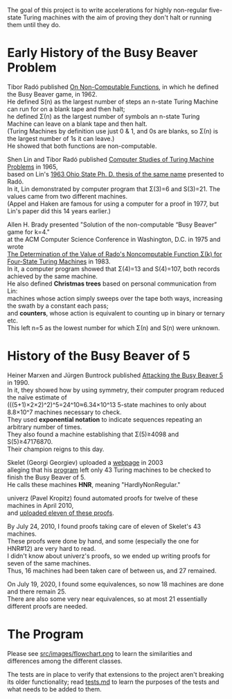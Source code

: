 The goal of this project is to write accelerations for highly non-regular five-state Turing machines with the aim of proving they don't halt or running them until they do.

# Early History of the Busy Beaver Problem

Tibor Radó published [On Non-Computable Functions](https://archive.org/details/bstj41-3-877/mode/2up), in which he defined the Busy Beaver game, in 1962.  
He defined S(n) as the largest number of steps an n-state Turing Machine can run for on a blank tape and then halt;  
he defined Σ(n) as the largest number of symbols an n-state Turing Machine can leave on a blank tape and then halt.  
(Turing Machines by definition use just 0 & 1, and 0s are blanks, so Σ(n) is the largest number of 1s it can leave.)  
He showed that both functions are non-computable.

Shen Lin and Tibor Radó published [Computer Studies of Turing Machine Problems](https://dl.acm.org/doi/10.1145/321264.321270) in 1965,  
based on Lin's [1963 Ohio State Ph. D. thesis of the same name](https://etd.ohiolink.edu/!etd.send_file?accession=osu1486554418657614&disposition=inline) presented to Radó.  
In it, Lin demonstrated by computer program that Σ(3)=6 and S(3)=21. The values came from two different machines.  
(Appel and Haken are famous for using a computer for a proof in 1977, but Lin's paper did this 14 years earlier.)

Allen H. Brady presented "Solution of the non-computable “Busy Beaver” game for k=4."  
at the ACM Computer Science Conference in Washington, D.C. in 1975 and wrote  
[The Determination of the Value of Rado's Noncomputable Function Σ(k) for Four-State Turing Machines](https://www.ams.org/journals/mcom/1983-40-162/S0025-5718-1983-0689479-6/S0025-5718-1983-0689479-6.pdf) in 1983.  
In it, a computer program showed that Σ(4)=13 and S(4)=107, both records achieved by the same machine.  
He also defined __Christmas trees__ based on personal communication from Lin:  
machines whose action simply sweeps over the tape both ways, increasing the swath by a constant each pass;  
and __counters__, whose action is equivalent to counting up in binary or ternary etc.  
This left n=5 as the lowest number for which Σ(n) and S(n) were unknown.

# History of the Busy Beaver of 5

Heiner Marxen and Jürgen Buntrock published [Attacking the Busy Beaver 5](http://web.archive.org/web/20170620034704/http://www.drb.insel.de/~heiner/BB/mabu90.html) in 1990.  
In it, they showed how by using symmetry, their computer program reduced the naïve estimate of  
(((5+1)×2×2)^2)^5=24^10≈6.34×10^13 5-state machines to only about 8.8×10^7 machines necessary to check.  
They used __exponential notation__ to indicate sequences repeating an arbitrary number of times.  
They also found a machine establishing that Σ(5)≥4098 and S(5)≥47176870.  
Their champion reigns to this day.

Skelet (Georgi Georgiev) uploaded a [webpage](https://skelet.ludost.net/bb/nreg.html) in 2003  
alleging that his [program](https://skelet.ludost.net/bb/index.html) left only 43 Turing machines to be checked to finish the Busy Beaver of 5.  
He calls these machines __HNR__, meaning "HardlyNonRegular."

univerz (Pavel Kropitz) found automated proofs for twelve of these machines in April 2010,  
and [uploaded eleven of these proofs](https://web.archive.org/web/20130521181342/http://fu-solution.com/univerz/projects/unibb/machines/skelet/).

By July 24, 2010, I found proofs taking care of eleven of Skelet's 43 machines.  
These proofs were done by hand, and some (especially the one for HNR#12) are very hard to read.  
I didn't know about univerz's proofs, so we ended up writing proofs for seven of the same machines.  
Thus, 16 machines had been taken care of between us, and 27 remained.

On July 19, 2020, I found some equivalences, so now 18 machines are done and there remain 25.  
There are also some very near equivalences, so at most 21 essentially different proofs are needed.

# The Program

Please see [src/images/flowchart.png](src/images/flowchart.png) to learn the similarities and differences among the different classes.

The tests are in place to verify that extensions to the project aren't breaking its older functionality; read [tests.md](tests.md) to learn the purposes of the tests and what needs to be added to them.